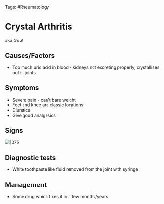 Tags: #Rheumatology

# Crystal Arthritis

aka Gout

## Causes/Factors

- Too much uric acid in blood - kidneys not excreting properly, crystallises out in joints

## Symptoms

- Severe pain - can't bare weight
- Feet and knee are classic locations
- Diuretics
- Give good analgesics

## Signs

![|275](https://i.imgur.com/VUcdbCi.png)

## Diagnostic tests

- White toothpaste like fluid removed from the joint with syringe

## Management

- Some drug which fixes it in a few months/years
